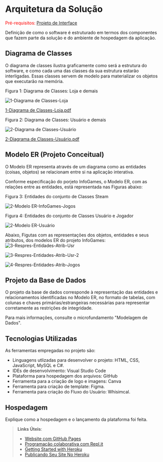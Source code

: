 # Arquitetura da Solução

<span style="color:red">Pré-requisitos: <a href="3-Projeto de Interface.md"> Projeto de Interface</a></span>

Definição de como o software é estruturado em termos dos componentes que fazem parte da solução e do ambiente de hospedagem da aplicação.

## Diagrama de Classes

O diagrama de classes ilustra graficamente como será a estrutura do software, e como cada uma das classes da sua estrutura estarão interligadas. Essas classes servem de modelo para materializar os objetos que executarão na memória.

Figura 1: Diagrama de Classes: Loja e demais

![1-Diagrama de Classes-Loja](https://github.com/ICEI-PUC-Minas-PMV-ADS/pmv-ads-2024-1-e2-proj-int-t6-infogames/assets/145228139/e1ac765c-a268-4929-9af6-a03b131e7ad1)

[1-Diagrama de Classes-Loja.pdf](https://github.com/ICEI-PUC-Minas-PMV-ADS/pmv-ads-2024-1-e2-proj-int-t6-infogames/files/14851904/1-Diagrama.de.Classes-Loja.pdf)

Figura 2: Diagrama de Classes: Usuário e demais

![2-Diagrama de Classes-Usuário](https://github.com/ICEI-PUC-Minas-PMV-ADS/pmv-ads-2024-1-e2-proj-int-t6-infogames/assets/145228139/05ece767-8461-4fc4-875e-b16320618bcf)

[2-Diagrama de Classes-Usuário.pdf](https://github.com/ICEI-PUC-Minas-PMV-ADS/pmv-ads-2024-1-e2-proj-int-t6-infogames/files/14851911/2-Diagrama.de.Classes-Usuario.pdf)



## Modelo ER (Projeto Conceitual)

O Modelo ER representa através de um diagrama como as entidades (coisas, objetos) se relacionam entre si na aplicação interativa.

Conforme especificação do porjeto InfoGames, o Modelo ER, com as relações entre as entidades, está representada nas Figuras abaixo:

Figura 3: Entidades do conjunto de Classes Steam

![2-Modelo ER-InfoGames-Jogos](https://github.com/ICEI-PUC-Minas-PMV-ADS/pmv-ads-2024-1-e2-proj-int-t6-infogames/assets/145228139/45ece1d9-57a9-4f7f-8f42-13e49e9e7450)

Figura 4: Entidades do conjunto de Classes Usuário e Jogador

![2-Modelo ER-Usuário](https://github.com/ICEI-PUC-Minas-PMV-ADS/pmv-ads-2024-1-e2-proj-int-t6-infogames/assets/145228139/3ce6648a-9d3b-45af-9e4d-3071061f9359)

Abaixo, Figutas com as representações dos objetos, entidades e seus atributos, dos modelos ER do projeto InfoGames:
![3-Respres-Entidades-Atrib-Usr](https://github.com/ICEI-PUC-Minas-PMV-ADS/pmv-ads-2024-1-e2-proj-int-t6-infogames/assets/145228139/e106b7d0-1326-42c9-9574-0326c4c37138)

![3-Respres-Entidades-Atrib-Usr-2](https://github.com/ICEI-PUC-Minas-PMV-ADS/pmv-ads-2024-1-e2-proj-int-t6-infogames/assets/145228139/67c6554e-0114-4ff2-a9dc-97eee7c19aee)

![4-Respres-Entidades-Atrib-Jogos](https://github.com/ICEI-PUC-Minas-PMV-ADS/pmv-ads-2024-1-e2-proj-int-t6-infogames/assets/145228139/1c8236b9-88cb-4ec0-b2a9-eae1dcab884f)

## Projeto da Base de Dados

O projeto da base de dados corresponde à representação das entidades e relacionamentos identificadas no Modelo ER, no formato de tabelas, com colunas e chaves primárias/estrangeiras necessárias para representar corretamente as restrições de integridade.
 
Para mais informações, consulte o microfundamento "Modelagem de Dados".

## Tecnologias Utilizadas

As ferramentas empregadas no projeto são:

* Linguagens utlizadas para desenvolver o projeto: HTML, CSS, JavaScript, MySQL e C#.
*	IDEs de desenvolvimento: Visual Studio Code
*	Plataforma para hospedagem dos arquivos: GitHub
*	Ferramenta para a criação de logo e imagens: Canva
*	Ferramenta para criação de template: Figma.
*	Ferramenta para criação do Fluxo do Usuário: Whisimcal.


## Hospedagem

Explique como a hospedagem e o lançamento da plataforma foi feita.

> **Links Úteis**:
>
> - [Website com GitHub Pages](https://pages.github.com/)
> - [Programação colaborativa com Repl.it](https://repl.it/)
> - [Getting Started with Heroku](https://devcenter.heroku.com/start)
> - [Publicando Seu Site No Heroku](http://pythonclub.com.br/publicando-seu-hello-world-no-heroku.html)
